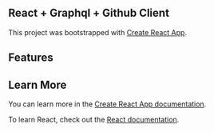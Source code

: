 ## React + Graphql + Github Client
This project was bootstrapped with [Create React App](https://github.com/facebook/create-react-app).

## Features

## Learn More

You can learn more in the [Create React App documentation](https://facebook.github.io/create-react-app/docs/getting-started).

To learn React, check out the [React documentation](https://reactjs.org/).
